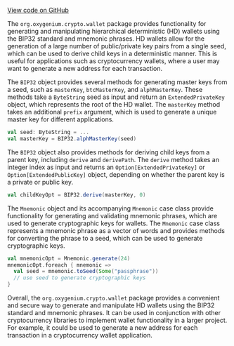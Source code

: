 [View code on GitHub](https://github.com/oxygenium/oxygenium/.autodoc/docs/json/crypto/src/main/scala/org/oxygenium/crypto/wallet)

The `org.oxygenium.crypto.wallet` package provides functionality for generating and manipulating hierarchical deterministic (HD) wallets using the BIP32 standard and mnemonic phrases. HD wallets allow for the generation of a large number of public/private key pairs from a single seed, which can be used to derive child keys in a deterministic manner. This is useful for applications such as cryptocurrency wallets, where a user may want to generate a new address for each transaction.

The `BIP32` object provides several methods for generating master keys from a seed, such as `masterKey`, `btcMasterKey`, and `alphMasterKey`. These methods take a `ByteString` seed as input and return an `ExtendedPrivateKey` object, which represents the root of the HD wallet. The `masterKey` method takes an additional `prefix` argument, which is used to generate a unique master key for different applications.

```scala
val seed: ByteString = ...
val masterKey = BIP32.alphMasterKey(seed)
```

The `BIP32` object also provides methods for deriving child keys from a parent key, including `derive` and `derivePath`. The `derive` method takes an integer index as input and returns an `Option[ExtendedPrivateKey]` or `Option[ExtendedPublicKey]` object, depending on whether the parent key is a private or public key.

```scala
val childKeyOpt = BIP32.derive(masterKey, 0)
```

The `Mnemonic` object and its accompanying `Mnemonic` case class provide functionality for generating and validating mnemonic phrases, which are used to generate cryptographic keys for wallets. The `Mnemonic` case class represents a mnemonic phrase as a vector of words and provides methods for converting the phrase to a seed, which can be used to generate cryptographic keys.

```scala
val mnemonicOpt = Mnemonic.generate(24)
mnemonicOpt.foreach { mnemonic =>
  val seed = mnemonic.toSeed(Some("passphrase"))
  // use seed to generate cryptographic keys
}
```

Overall, the `org.oxygenium.crypto.wallet` package provides a convenient and secure way to generate and manipulate HD wallets using the BIP32 standard and mnemonic phrases. It can be used in conjunction with other cryptocurrency libraries to implement wallet functionality in a larger project. For example, it could be used to generate a new address for each transaction in a cryptocurrency wallet application.

